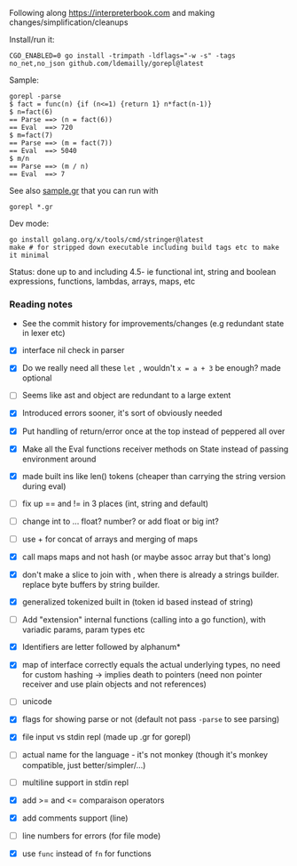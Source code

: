 Following along https://interpreterbook.com and making changes/simplification/cleanups

Install/run it:
```shell
CGO_ENABLED=0 go install -trimpath -ldflags="-w -s" -tags no_net,no_json github.com/ldemailly/gorepl@latest
```

Sample:
```shell
gorepl -parse
$ fact = func(n) {if (n<=1) {return 1} n*fact(n-1)}
$ n=fact(6)
== Parse ==> (n = fact(6))
== Eval  ==> 720
$ m=fact(7)
== Parse ==> (m = fact(7))
== Eval  ==> 5040
$ m/n
== Parse ==> (m / n)
== Eval  ==> 7
```

See also [sample.gr](sample.gr) that you can run with
```
gorepl *.gr
```

Dev mode:
```shell
go install golang.org/x/tools/cmd/stringer@latest
make # for stripped down executable including build tags etc to make it minimal
```

Status: done up to and including 4.5- ie functional int, string and boolean expressions, functions, lambdas, arrays, maps, etc

### Reading notes

- See the commit history for improvements/changes (e.g redundant state in lexer etc)

- [x] interface nil check in parser

- [x] Do we really need all these `let `, wouldn't `x = a + 3` be enough? made optional

- [ ] Seems like ast and object are redundant to a large extent

- [x] Introduced errors sooner, it's sort of obviously needed

- [x] Put handling of return/error once at the top instead of peppered all over

- [x] Make all the Eval functions receiver methods on State instead of passing environment around

- [x] made built ins like len() tokens (cheaper than carrying the string version during eval)

- [ ] fix up == and != in 3 places (int, string and default)

- [ ] change int to ... float? number? or add float or big int?

- [ ] use + for concat of arrays and merging of maps

- [x] call maps maps and not hash (or maybe assoc array but that's long)

- [x] don't make a slice to join with , when there is already a strings builder. replace byte buffers by string builder.

- [x] generalized tokenized built in (token id based instead of string)

- [ ] Add "extension" internal functions (calling into a go function), with variadic params, param types etc

- [x] Identifiers are letter followed by alphanum*

- [x] map of interface correctly equals the actual underlying types, no need for custom hashing
  -> implies death to pointers (need non pointer receiver and use plain objects and not references)

- [ ] unicode

- [x] flags for showing parse or not (default not pass `-parse` to see parsing)

- [x] file input vs stdin repl (made up .gr for gorepl)

- [ ] actual name for the language - it's not monkey (though it's monkey compatible, just better/simpler/...)

- [ ] multiline support in stdin repl

- [x] add >= and <= comparaison operators

- [x] add comments support (line)

- [ ] line numbers for errors (for file mode)

- [x] use `func` instead of `fn` for functions
